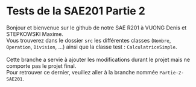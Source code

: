 # Tests de la SAE201 Partie 2
Bonjour et bienvenue sur le github de notre SAE R201 à VUONG Denis et STEPKOWSKI Maxime.<br /> 
Vous trouverez dans le dossier <code>src</code> les différentes classes (<code>Nombre</code>, <code>Operation</code>, <code>Division</code>, ...) ainsi que la classe test : <code>CalculatriceSimple</code>.
<br /> <br /> Cette branche a servie à ajouter les modifications durant le projet mais ne comporte pas le projet final.
<br /> Pour retrouver ce dernier, veuillez aller à la branche nommée <code>Partie-2-SAE201</code>.
